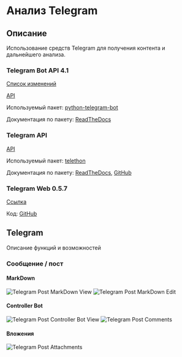 # Анализ Telegram

## Описание
Использование средств Telegram для получения контента и дальнейшего анализа.

### Telegram Bot API 4.1
[Список изменений](https://core.telegram.org/bots/api#august-27-2018)

[API](https://core.telegram.org/bots/api#making-requests)

Используемый пакет: [python-telegram-bot](https://github.com/python-telegram-bot/python-telegram-bot)

Документация по пакету: [ReadTheDocs](https://python-telegram-bot.readthedocs.io/en/stable/)

### Telegram API
[API](https://core.telegram.org/methods)

Используемый пакет: [telethon](https://github.com/LonamiWebs/Telethon)

Документация по пакету: [ReadTheDocs](https://telethon.readthedocs.io/en/stable/), [GitHub](https://lonamiwebs.github.io/Telethon/)

### Telegram Web 0.5.7
[Ссылка](https://web.telegram.org/#/login)

Код: [GitHub](https://github.com/zhukov/webogram)

## Telegram
Описание функций и возможностей

### Сообщение / пост
#### MarkDown
![Telegram Post MarkDown View](img/tg_post_markdown_view.png)
![Telegram Post MarkDown Edit](img/tg_post_markdown_edit.png)

#### Controller Bot
![Telegram Post Controller Bot View](img/tg_post_controllerbot_view.png)
![Telegram Post Comments](img/tg_post_comments.png)

#### Вложения
![Telegram Post Attachments](img/tg_post_attachments.png)